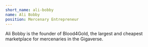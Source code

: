 ```yaml
---
short_name: ali-bobby
name: Ali Bobby
position: Mercenary Entrepreneur
---
```

Ali Bobby is the founder of Blood4Gold, the largest and cheapest marketplace for mercenaries in the Gigaverse.